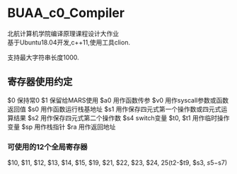 # BUAA_c0_Compiler
北航计算机学院编译原理课程设计大作业  
基于Ubuntu18.04开发,c++11,使用工具clion.

支持最大字符串长度1000.

## 寄存器使用约定
$0 保持常0
$1 保留给MARS使用
$a0 用作函数传参
$v0 用作syscall参数或函数返回值
$s0 用作函数运行栈基地址
$s1 用作保存四元式第一个操作数或四元式运算结果
$s2 用作保存四元式第二个操作数
$s4 switch变量
$t0, $t1 用作临时操作变量
$sp 用作栈指针
$ra 用作返回地址

### 可使用的12个全局寄存器
$10, $11, $12, $13, $14, $15, $19, $21, $22, $23, $24, $25($t2-$t9, $s3, $s5-$s7)